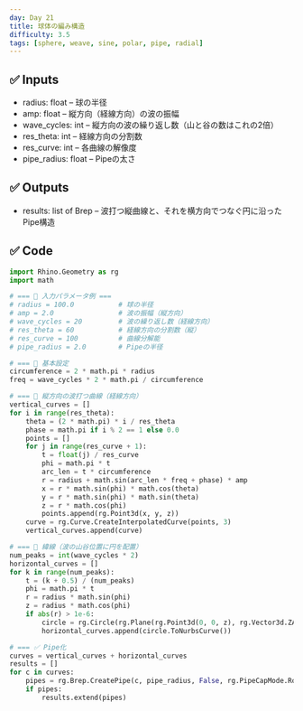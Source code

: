 ```yaml
---
day: Day 21
title: 球体の編み構造
difficulty: 3.5
tags: [sphere, weave, sine, polar, pipe, radial]
---
```


## ✅ Inputs

- radius: float – 球の半径
- amp: float – 縦方向（経線方向）の波の振幅
- wave_cycles: int – 縦方向の波の繰り返し数（山と谷の数はこれの2倍）
- res_theta: int – 経線方向の分割数
- res_curve: int – 各曲線の解像度
- pipe_radius: float – Pipeの太さ

## ✅ Outputs

- results: list of Brep – 波打つ縦曲線と、それを横方向でつなぐ円に沿ったPipe構造

## ✅ Code

```python
import Rhino.Geometry as rg
import math

# === 🔧 入力パラメータ例 ===
# radius = 100.0           # 球の半径
# amp = 2.0                # 波の振幅（縦方向）
# wave_cycles = 20         # 波の繰り返し数（経線方向）
# res_theta = 60           # 経線方向の分割数（縦）
# res_curve = 100          # 曲線分解能
# pipe_radius = 2.0        # Pipeの半径

# === 📐 基本設定
circumference = 2 * math.pi * radius
freq = wave_cycles * 2 * math.pi / circumference

# === 🧵 縦方向の波打つ曲線（経線方向）
vertical_curves = []
for i in range(res_theta):
    theta = (2 * math.pi) * i / res_theta
    phase = math.pi if i % 2 == 1 else 0.0
    points = []
    for j in range(res_curve + 1):
        t = float(j) / res_curve
        phi = math.pi * t
        arc_len = t * circumference
        r = radius + math.sin(arc_len * freq + phase) * amp
        x = r * math.sin(phi) * math.cos(theta)
        y = r * math.sin(phi) * math.sin(theta)
        z = r * math.cos(phi)
        points.append(rg.Point3d(x, y, z))
    curve = rg.Curve.CreateInterpolatedCurve(points, 3)
    vertical_curves.append(curve)

# === 🎯 緯線（波の山谷位置に円を配置）
num_peaks = int(wave_cycles * 2)
horizontal_curves = []
for k in range(num_peaks):
    t = (k + 0.5) / (num_peaks)
    phi = math.pi * t
    r = radius * math.sin(phi)
    z = radius * math.cos(phi)
    if abs(r) > 1e-6:
        circle = rg.Circle(rg.Plane(rg.Point3d(0, 0, z), rg.Vector3d.ZAxis), r)
        horizontal_curves.append(circle.ToNurbsCurve())

# === ✅ Pipe化
curves = vertical_curves + horizontal_curves
results = []
for c in curves:
    pipes = rg.Brep.CreatePipe(c, pipe_radius, False, rg.PipeCapMode.Round, True, 0.001, 0.001)
    if pipes:
        results.extend(pipes)
```